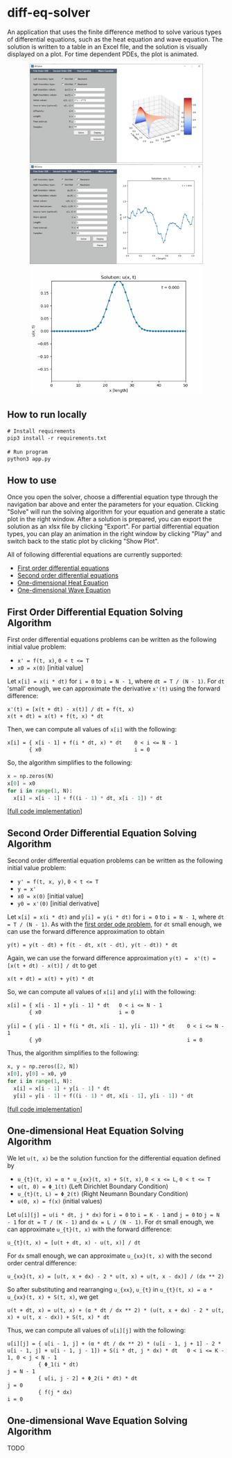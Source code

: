 # diff-eq-solver

An application that uses the finite difference method to solve various types of differential equations, such as the
heat equation and wave equation. The solution is written to a table in an Excel file, and the solution is visually
displayed on a plot. For time dependent PDEs, the plot is animated.

<p align="center">
  <img src="./assets/heat_eq_demo.png" style="width: 400px;">
  <img src="./assets/wave_eq_demo.png" style="width: 400px;">
  <img src="./assets/wave_eq_demo.gif" style="width: 400px;">
</p>

## How to run locally
```
# Install requirements
pip3 install -r requirements.txt

# Run program
python3 app.py
```

## How to use
Once you open the solver, choose a differential equation type through the navigation bar above and enter the parameters for your equation. Clicking "Solve" will run the solving algorithm for your equation and generate a static plot in the right window. After a solution is prepared, you can export the solution as an xlsx file by clicking "Export". For partial differential equation types, you can play an animation in the right window by clicking "Play" and switch back to the static plot by clicking "Show Plot".

All of following differential equations are currently supported:
- [First order differential equations](#first-order-differential-equation-solving-algorithm)
- [Second order differential equations](#second-order-differential-equation-solving-algorithm)
- [One-dimensional Heat Equation](#one-dimensional-heat-equation-solving-algorithm)
- [One-dimensional Wave Equation](#one-dimensional-wave-equation-solving-algorithm)

## First Order Differential Equation Solving Algorithm
First order differential equations problems can be written as the following initial value problem:
* `x' = f(t, x)`, `0 < t <= T`
* `x0 = x(0)` [initial value]

Let `x[i] = x(i * dt)` for `i = 0` to `i = N - 1`, where `dt = T / (N - 1)`. For `dt` 'small' enough, we can approximate the derivative `x'(t)` using the forward difference:

```
x'(t) = [x(t + dt) - x(t)] / dt = f(t, x)
x(t + dt) = x(t) + f(t, x) * dt
```

Then, we can compute all values of `x[i]` with the following:
```
x[i] = { x[i - 1] + f(i * dt, x) * dt    0 < i <= N - 1
       { x0                              i = 0
```

So, the algorithm simplifies to the following:
```python
x = np.zeros(N)
x[0] = x0
for i in range(1, N):
  x[i] = x[i - 1] + f((i - 1) * dt, x[i - 1]) * dt
```
[[full code implementation](./src/services/first_order_ode_service.py)]

## Second Order Differential Equation Solving Algorithm
Second order differential equation problems can be written as the following initial value problem:
* `y' = f(t, x, y)`, `0 < t <= T`
* `y = x'`
* `x0 = x(0)` [initial value]
* `y0 = x'(0)` [initial derivative]

Let `x[i] = x(i * dt)` and `y[i] = y(i * dt)` for `i = 0` to `i = N - 1`, where `dt = T / (N - 1)`. As with the [first order ode problem](#first-order-differential-equation-solving-algorithm), for `dt` small enough, we can use the forward difference approximation to obtain
```
y(t) = y(t - dt) + f(t - dt, x(t - dt), y(t - dt)) * dt
```

Again, we can use the forward difference approximation `y(t) =  x'(t) = [x(t + dt) - x(t)] / dt` to get
```
x(t + dt) = x(t) + y(t) * dt
```

So, we can compute all values of `x[i]` and `y[i]` with the following:
```
x[i] = { x[i - 1] + y[i - 1] * dt   0 < i <= N - 1
       { x0                         i = 0

y[i] = { y[i - 1] + f(i * dt, x[i - 1], y[i - 1]) * dt    0 < i <= N - 1
       { y0                                               i = 0
```

Thus, the algorithm simplifies to the following:
```python
x, y = np.zeros([2, N])
x[0], y[0] = x0, y0
for i in range(1, N):
  x[i] = x[i - 1] + y[i - 1] * dt
  y[i] = y[i - 1] + f((i - 1) * dt, x[i - 1], y[i - 1]) * dt
```
[[full code implementation](./src/services/second_order_ode_service.py)]

## One-dimensional Heat Equation Solving Algorithm
We let `u(t, x)` be the solution function for the differential equation defined by
* `u_{t}(t, x) = α * u_{xx}(t, x) + S(t, x)`, `0 < x <= L`, `0 < t <= T`
* `u(t, 0) = Φ_1(t)` (Left Dirichlet Boundary Condition)
* `u_{t}(t, L) = Φ_2(t)` (Right Neumann Boundary Condition)
* `u(0, x) = f(x)` (initial values)

Let `u[i][j] = u(i * dt, j * dx)` for `i = 0` to `i = K - 1` and `j = 0` to `j = N - 1` for `dt = T / (K - 1)` and `dx = L / (N - 1)`. For `dt` small enough, we can approximate `u_{t}(t, x)` with the forward difference:
```
u_{t}(t, x) = [u(t + dt, x) - u(t, x)] / dt
```

For `dx` small enough, we can approximate `u_{xx}(t, x)` with the second order central difference:
```
u_{xx}(t, x) = [u(t, x + dx) - 2 * u(t, x) + u(t, x - dx)] / (dx ** 2)
```

So after substituting and rearranging `u_{xx}`, `u_{t}` in `u_{t}(t, x) = α * u_{xx}(t, x) + S(t, x)`, we get
```
u(t + dt, x) = u(t, x) + (α * dt / dx ** 2) * (u(t, x + dx) - 2 * u(t, x) + u(t, x - dx)) + S(t, x) * dt
```

Thus, we can compute all values of `u[i][j]` with the following:
```
u[i][j] = { u[i - 1, j] + (α * dt / dx ** 2) * (u[i - 1, j + 1] - 2 * u[i - 1, j] + u[i - 1, j - 1]) + S(i * dt, j * dx) * dt   0 < i <= K - 1, 0 < j < N - 1
          { Φ_1(i * dt)                                                                                                         j = N - 1
          { u[i, j - 2] + Φ_2(i * dt) * dt                                                                                      j = 0
          { f(j * dx)                                                                                                           i = 0
```


## One-dimensional Wave Equation Solving Algorithm
TODO
